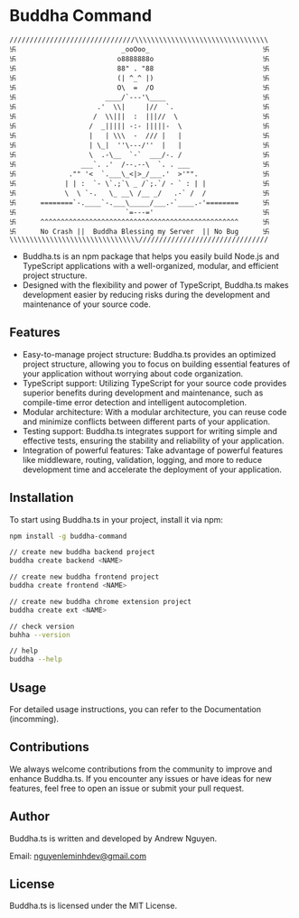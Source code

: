 # Buddha Command
```
///////////////////////////////\\\\\\\\\\\\\\\\\\\\\\\\\\\\\\\\\
卐                          _ooOoo_                            卐
卐                         o8888888o                           卐
卐                         88" . "88                           卐
卐                         (| ^_^ |)                           卐
卐                         O\  =  /O                           卐
卐                      ____/`---'\____                        卐
卐                    .'  \\|     |//  `.                      卐
卐                   /  \\|||  :  |||//  \                     卐
卐                  /  _||||| -:- |||||-  \                    卐
卐                  |   | \\\  -  /// |   |                    卐
卐                  | \_|  ''\---/''  |   |                    卐
卐                  \  .-\__  `-`  ___/-. /                    卐
卐                ___`. .'  /--.--\  `. . ___                  卐
卐             ."" '<  `.___\_<|>_/___.'  >'"".                卐
卐            | | :  `- \`.;`\ _ /`;.`/ - ` : | |              卐
卐            \  \ `-.   \_ __\ /__ _/   .-` /  /              卐
卐      ========`-.____`-.___\_____/___.-`____.-'========      卐
卐                           `=---='                           卐
卐      ^^^^^^^^^^^^^^^^^^^^^^^^^^^^^^^^^^^^^^^^^^^^^^^^^      卐
卐      No Crash ||  Buddha Blessing my Server  || No Bug      卐
\\\\\\\\\\\\\\\\\\\\\\\\\\\\\\\\////////////////////////////////
```

- Buddha.ts is an npm package that helps you easily build Node.js and TypeScript applications with a well-organized, modular, and efficient project structure. 
- Designed with the flexibility and power of TypeScript, Buddha.ts makes development easier by reducing risks during the development and maintenance of your source code.

## Features
- Easy-to-manage project structure: Buddha.ts provides an optimized project structure, allowing you to focus on building essential features of your application without worrying about code organization.
- TypeScript support: Utilizing TypeScript for your source code provides superior benefits during development and maintenance, such as compile-time error detection and intelligent autocompletion.
- Modular architecture: With a modular architecture, you can reuse code and minimize conflicts between different parts of your application.
- Testing support: Buddha.ts integrates support for writing simple and effective tests, ensuring the stability and reliability of your application.
- Integration of powerful features: Take advantage of powerful features like middleware, routing, validation, logging, and more to reduce development time and accelerate the deployment of your application.

## Installation
To start using Buddha.ts in your project, install it via npm:

```bash
npm install -g buddha-command

// create new buddha backend project
buddha create backend <NAME>

// create new buddha frontend project
buddha create frontend <NAME>

// create new buddha chrome extension project
buddha create ext <NAME>

// check version
buhha --version

// help
buddha --help
```

## Usage
For detailed usage instructions, you can refer to the Documentation (incomming).

## Contributions
We always welcome contributions from the community to improve and enhance Buddha.ts. If you encounter any issues or have ideas for new features, feel free to open an issue or submit your pull request.

## Author
Buddha.ts is written and developed by Andrew Nguyen.

Email: nguyenleminhdev@gmail.com

## License
Buddha.ts is licensed under the MIT License.